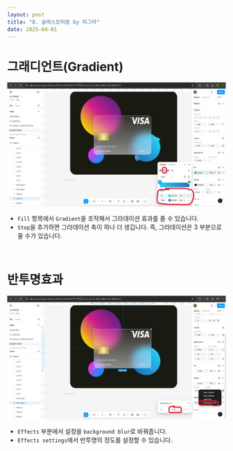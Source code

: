 ```yaml
---
layout: post
title: "8. 글래스모피즘 by 피그마"
date: 2025-04-01
---
```


# 그래디언트(Gradient)

<div style="text-align: center;">
	<img src="/사진들/피그마/그레디언트.png" alt="alt text" />
</div>

- ```Fill``` 항목에서 ```Gradient```을 조작해서 그라데이션 효과를 줄 수 있습니다.
- ```Stop```을 추가하면 그라데이션 축이 하나 더 생깁니다. 즉, 그라데이션은 3 부분으로 줄 수가 있습니다.

<br>

# 반투명효과

<div style="text-align: center;">
	<img src="/사진들/피그마/반투명.png" alt="alt text" />
</div>

- ```Effects``` 부분에서 설정을 ```background blur```로 바꿔줍니다.
- ```Effects settings```에서 반투명의 정도를 설정할 수 있습니다.

<br>


